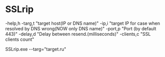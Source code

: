 # SSLrip

-help,h
-targ,t  	"target host(IP or DNS name)"
-ip,i      	"target IP for case when resolved by DNS wrong(NOW only DNS name)"
-port,p    	"Port (by default 443)"
-delay,d	"Delay between resend.(milliseconds)"
-clients,c	"SSL clients count"


SSLrip.exe --targ="target.ru"
